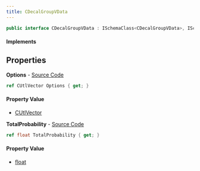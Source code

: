 ```yaml
---
title: CDecalGroupVData
---
```


```csharp
public interface CDecalGroupVData : ISchemaClass<CDecalGroupVData>, ISchemaField, ISchemaClass, INativeHandle
```

#### Implements

## Properties

**Options** - [Source Code](https://github.com/swiftly-solution/swiftlys2/blob/main/managed/src/SwiftlyS2.Generated/Schemas/Interfaces/CDecalGroupVData.cs#L17)

```csharp
ref CUtlVector Options { get; }
```

#### Property Value

- [CUtlVector](/docs/api/shared/natives/cutlvector)

**TotalProbability** - [Source Code](https://github.com/swiftly-solution/swiftlys2/blob/main/managed/src/SwiftlyS2.Generated/Schemas/Interfaces/CDecalGroupVData.cs#L19)

```csharp
ref float TotalProbability { get; }
```

#### Property Value

- [float](https://learn.microsoft.com/dotnet/api/system.single)

